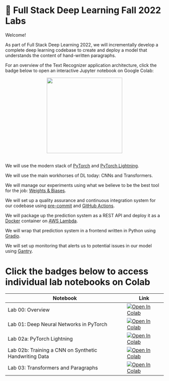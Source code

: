 # 🥞 Full Stack Deep Learning Fall 2022 Labs

Welcome!

As part of Full Stack Deep Learning 2022, we will incrementally develop a complete deep learning codebase to create and deploy a model that understands the content of hand-written paragraphs.

For an overview of the Text Recognizer application architecture, click the badge below to open an interactive Jupyter notebook on Google Colab:

<div align="center">
  <a href="http://fsdl.me/2022-overview"> <img src=https://colab.research.google.com/assets/colab-badge.svg width=240> </a>
</div> <br>

We will use the modern stack of [PyTorch](https://pytorch.org/) and [PyTorch Lightning](https://www.pytorchlightning.ai/).

We will use the main workhorses of DL today: CNNs and Transformers.

We will manage our experiments using what we believe to be the best tool for the job: [Weights & Biases](https://docs.wandb.ai/).

We will set up a quality assurance and continuous integration system for our codebase using [pre-commit](https://pre-commit.com/) and [GitHub Actions](https://docs.github.com/en/actions).

We will package up the prediction system as a REST API and deploy it as a [Docker](https://docs.docker.com/) container on [AWS Lambda](https://aws.amazon.com/lambda/).

We will wrap that prediction system in a frontend written in Python using [Gradio](https://gradio.app/docs).

We will set up monitoring that alerts us to potential issues in our model using [Gantry](https://gantry.io/).

# Click the badges below to access individual lab notebooks on Colab

| Notebook    | Link                                                                                                                                                                              |
|-------------|-----------------------------------------------------------------------------------------------------------------------------------------------------------------------------------|
| Lab 00: Overview | [![Open In Colab](https://colab.research.google.com/assets/colab-badge.svg)](http://fsdl.me/lab00-colab) |
| Lab 01: Deep Neural Networks in PyTorch | [![Open In Colab](https://colab.research.google.com/assets/colab-badge.svg)](http://fsdl.me/lab01-colab) |
| Lab 02a: PyTorch Lightning | [![Open In Colab](https://colab.research.google.com/assets/colab-badge.svg)](http://fsdl.me/lab02a-colab) |
| Lab 02b: Training a CNN on Synthetic Handwriting Data | [![Open In Colab](https://colab.research.google.com/assets/colab-badge.svg)](http://fsdl.me/lab02b-colab) |
| Lab 03: Transformers and Paragraphs | [![Open In Colab](https://colab.research.google.com/assets/colab-badge.svg)](http://fsdl.me/lab03-colab) |

